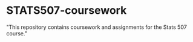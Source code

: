 # STATS507-coursework
"This repository contains coursework and assignments for the Stats 507 course." 
